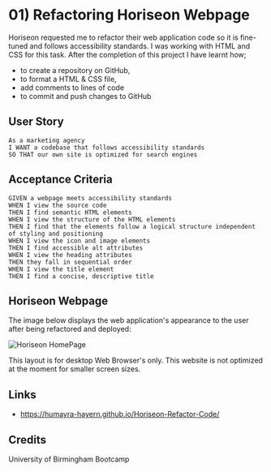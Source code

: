 # 01) Refactoring Horiseon Webpage
Horiseon requested me to refactor their web application code so it is fine-tuned and follows accessibility standards. I was working with HTML and CSS for this task. After the completion of this project I have learnt how; 
* to create a repository on GitHub, 
* to format a HTML & CSS file, 
* add comments to lines of code 
* to commit and push changes to GitHub



## User Story 
```
As a marketing agency
I WANT a codebase that follows accessibility standards
SO THAT our own site is optimized for search engines
```

## Acceptance Criteria 
```
GIVEN a webpage meets accessibility standards
WHEN I view the source code
THEN I find semantic HTML elements
WHEN I view the structure of the HTML elements
THEN I find that the elements follow a logical structure independent of styling and positioning
WHEN I view the icon and image elements
THEN I find accessible alt attributes
WHEN I view the heading attributes
THEN they fall in sequential order
WHEN I view the title element
THEN I find a concise, descriptive title
```

## Horiseon Webpage 
The image below displays the web application's appearance to the user after being refactored and deployed: 

![Horiseon HomePage](https://user-images.githubusercontent.com/95111780/169420675-c30c4f63-18a8-42fd-a509-44a12c766be3.PNG)

This layout is for desktop Web Browser's only. This website is not optimized at the moment for smaller screen sizes. 

## Links
* https://humayra-hayern.github.io/Horiseon-Refactor-Code/


## Credits
University of Birmingham Bootcamp

